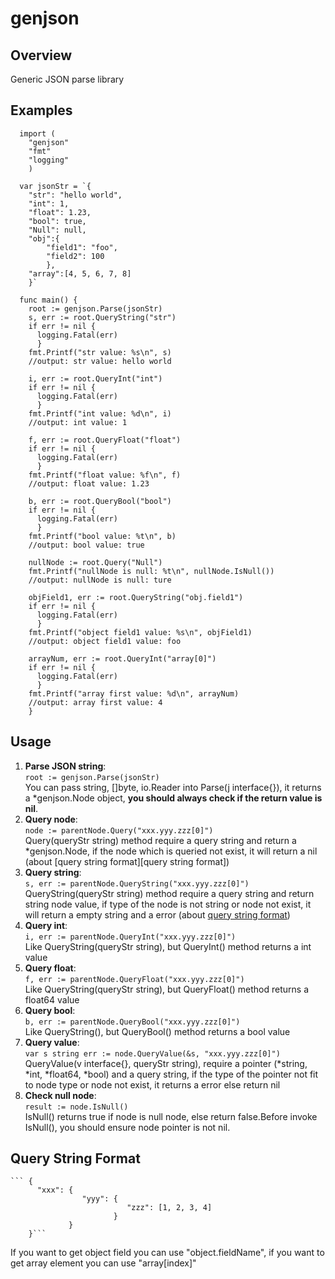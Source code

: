 # genjson

## Overview
Generic JSON parse library

## Examples

```
  import (
    "genjson"
    "fmt"
    "logging"
    )
    
  var jsonStr = `{
    "str": "hello world", 
    "int": 1, 
    "float": 1.23, 
    "bool": true, 
    "Null": null, 
    "obj":{
        "field1": "foo", 
        "field2": 100
        },
    "array":[4, 5, 6, 7, 8]
    }`
  
  func main() {
    root := genjson.Parse(jsonStr)
    s, err := root.QueryString("str")
    if err != nil {
      logging.Fatal(err)
      }
    fmt.Printf("str value: %s\n", s)
    //output: str value: hello world

    i, err := root.QueryInt("int")
    if err != nil {
      logging.Fatal(err)
      }
    fmt.Printf("int value: %d\n", i)
    //output: int value: 1

    f, err := root.QueryFloat("float")
    if err != nil {
      logging.Fatal(err)
      }
    fmt.Printf("float value: %f\n", f)
    //output: float value: 1.23

    b, err := root.QueryBool("bool")
    if err != nil {
      logging.Fatal(err)
      }
    fmt.Printf("bool value: %t\n", b)
    //output: bool value: true
  
    nullNode := root.Query("Null")
    fmt.Printf("nullNode is null: %t\n", nullNode.IsNull())
    //output: nullNode is null: ture

    objField1, err := root.QueryString("obj.field1")
    if err != nil {
      logging.Fatal(err)
      }
    fmt.Printf("object field1 value: %s\n", objField1)
    //output: object field1 value: foo

    arrayNum, err := root.QueryInt("array[0]")
    if err != nil {
      logging.Fatal(err)
      }
    fmt.Printf("array first value: %d\n", arrayNum)
    //output: array first value: 4
    }
```
## Usage
  1. **Parse JSON string**:  
    ```root := genjson.Parse(jsonStr)```  
    You can pass string, []byte, io.Reader into Parse(j interface{}), it returns a *genjson.Node object, **you should always check if the return value is nil**.
  2. **Query node**:  
    ```node := parentNode.Query("xxx.yyy.zzz[0]")```  
    Query(queryStr string) method require a query string and return a *genjson.Node, if the node which is queried not exist, it will return a nil (about [query string format][query string format])
  3. **Query string**:  
    ```s, err := parentNode.QueryString("xxx.yyy.zzz[0]")```  
    QueryString(queryStr string) method require a query string and return string node value, if type of the node is not string or node not exist, it will return a empty string and a error (about [query string format](#query-string-format))
  4. **Query int**:  
    ```i, err := parentNode.QueryInt("xxx.yyy.zzz[0]")```  
    Like QueryString(queryStr string), but QueryInt() method returns a int value
  5. **Query float**:  
    ```f, err := parentNode.QueryFloat("xxx.yyy.zzz[0]")```  
    Like QueryString(queryStr string), but QueryFloat() method returns a float64 value
  6. **Query bool**:  
    ```b, err := parentNode.QueryBool("xxx.yyy.zzz[0]")```  
    Like QueryString(), but QueryBool() method returns a bool value
  7. **Query value**:  
    ```var s string
       err := node.QueryValue(&s, "xxx.yyy.zzz[0]")
    ```  
     QueryValue(v interface{}, queryStr string), require a pointer (*string, *int, *float64, *bool) and a query string, if the type of the pointer not fit to node type or node not exist, it returns a error else return nil 
  8. **Check null node**:  
    ``` result := node.IsNull() ```  
    IsNull() returns true if node is null node, else return false.Before invoke IsNull(), you should ensure node pointer is not nil.
    
## Query String Format
    ``` {
          "xxx": {
                    "yyy": {
                              "zzz": [1, 2, 3, 4]
                           }
                 }
        }```
 If you want to get object field you can use "object.fieldName", if you want to get array element you can use "array[index]" 
    

